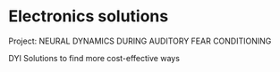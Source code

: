 # Electronics solutions
 
 Project: NEURAL DYNAMICS DURING AUDITORY FEAR CONDITIONING
 
DYI Solutions to find more cost-effective ways
